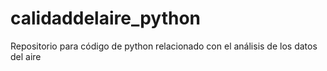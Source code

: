 # calidaddelaire_python
Repositorio para código de python relacionado con el análisis de los datos del aire

